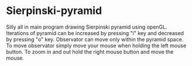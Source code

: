 # Sierpinski-pyramid
Silly all in main program drawing Sierpinski pyramid using openGL.
Iterations of pyramid can be increased by pressing "i" key and decreased by pressing "o" key. Observator can move only within the pyramid space. To move observator simply move your mouse when holding the left mouse button. To zoom in and out hold the right mouse button and move the mouse.

